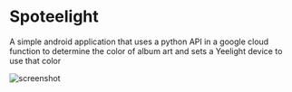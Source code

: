 # Spoteelight
A simple android application that uses a python API in a google cloud function to determine the color of album art and sets a Yeelight device to use that color

![screenshot](https://s3.csteenhuis.com/sharex/KvOpvz6fb9gYqSg.jpeg)
